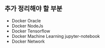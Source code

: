 ## 추가 정리해야 할 부분

- Docker Oracle
- Docker NodeJs
- Docker Tensorflow
- Docker Machine Learning jupyter-notebook
- Docker Network